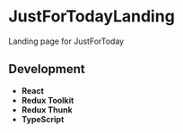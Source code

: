 # JustForTodayLanding
Landing page for JustForToday

## Development

* **React** <br>
* **Redux Toolkit** <br>
* **Redux Thunk** <br>
* **TypeScript** <br>
